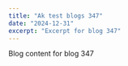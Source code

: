 ```yaml
---
title: "Ak test blogs 347"
date: "2024-12-31"
excerpt: "Excerpt for blog 347"
---
```


Blog content for blog 347